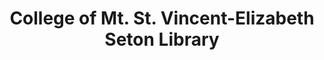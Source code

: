 ---
layout: repo
title: "College of Mt. St. Vincent-Elizabeth Seton Library"
id: 22117
permalink: repos/22117/
---